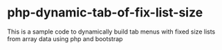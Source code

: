 # php-dynamic-tab-of-fix-list-size
This is a sample code to dynamically build tab menus with fixed size lists from array data using php and bootstrap

